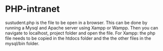 # PHP-intranet
sustudent.php is the file to be open in a browser. This can be done by running a Mysql and Apache server using Xampp or Wampp. Then you can navigate to localhost, project folder and open the file. For Xampp: the php file needs to be copied in the htdocs folder and the the other files in the mysql/bin folder.
